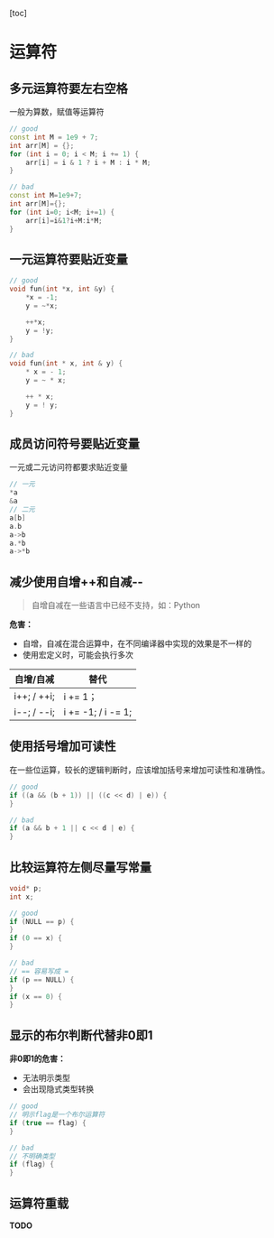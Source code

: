 [toc]

# 运算符

## 多元运算符要左右空格

一般为算数，赋值等运算符

```cpp
// good
const int M = 1e9 + 7;
int arr[M] = {};
for (int i = 0; i < M; i += 1) {
    arr[i] = i & 1 ? i + M : i * M;
}

// bad
const int M=1e9+7;
int arr[M]={};
for (int i=0; i<M; i+=1) {
    arr[i]=i&1?i+M:i*M;
}
```

## 一元运算符要贴近变量

```cpp
// good
void fun(int *x, int &y) {
    *x = -1;
    y = ~*x;

    ++*x;
    y = !y;
}

// bad
void fun(int * x, int & y) {
    * x = - 1;
    y = ~ * x;

    ++ * x;
    y = ! y;
}
```

## 成员访问符号要贴近变量

一元或二元访问符都要求贴近变量

```cpp
// 一元
*a
&a
// 二元
a[b]
a.b
a->b
a.*b
a->*b
```

## 减少使用自增++和自减--

> 自增自减在一些语言中已经不支持，如：Python

**危害：**

- 自增，自减在混合运算中，在不同编译器中实现的效果是不一样的
- 使用宏定义时，可能会执行多次

| 自增/自减   | 替代               |
| ----------- | ------------------ |
| i++; / ++i; | i += 1；           |
| i--; / --i; | i += -1; / i -= 1; |

## 使用括号增加可读性

在一些位运算，较长的逻辑判断时，应该增加括号来增加可读性和准确性。

```cpp
// good
if ((a && (b + 1)) || ((c << d) | e)) {
}

// bad
if (a && b + 1 || c << d | e) {
}
```

## 比较运算符左侧尽量写常量

```cpp
void* p;
int x;

// good
if (NULL == p) {
}
if (0 == x) {
}

// bad
// == 容易写成 =
if (p == NULL) {
}
if (x == 0) {
}
```

## 显示的布尔判断代替非0即1

**非0即1的危害：**

- 无法明示类型
- 会出现隐式类型转换

```cpp
// good
// 明示flag是一个布尔运算符
if (true == flag) {
}

// bad
// 不明确类型
if (flag) {
}
```

## 运算符重载

**TODO**

